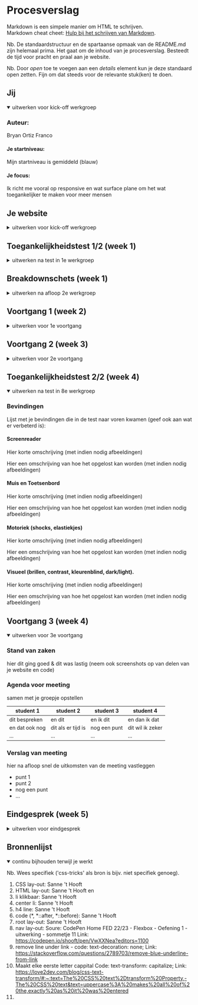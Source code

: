 # Procesverslag
Markdown is een simpele manier om HTML te schrijven.  
Markdown cheat cheet: [Hulp bij het schrijven van Markdown](https://github.com/adam-p/markdown-here/wiki/Markdown-Cheatsheet).

Nb. De standaardstructuur en de spartaanse opmaak van de README.md zijn helemaal prima. Het gaat om de inhoud van je procesverslag. Besteedt de tijd voor pracht en praal aan je website.

Nb. Door *open* toe te voegen aan een *details* element kun je deze standaard open zetten. Fijn om dat steeds voor de relevante stuk(ken) te doen.





## Jij

<details open>
  <summary>uitwerken voor kick-off werkgroep</summary>

  ### Auteur:
  Bryan Ortiz Franco

  #### Je startniveau:
  Mijn startniveau is gemiddeld (blauw)

  #### Je focus:
  Ik richt me vooral op responsive en wat surface plane om het wat toegankelijker te maken voor meer mensen
 
</details>





## Je website

<details>
  <summary>uitwerken voor kick-off werkgroep</summary>

  ### Je opdracht:
  Dit is de website die ik ga namaken: https://pcpartpicker.com

  #### Screenshot(s) van de eerste pagina (small screen): 
  Dit is de Home-pagina van PC-partpicker
  <img src="readme-images/home_page.png" width="275px" text-align="left" alt="Home page">

  #### Screenshot(s) van de tweede pagina (small screen):
  Op deze pagina kun je complete PC buils vinden.
  <img src="readme-images/pc_building.png" width="275px" position="absolute" float="left" alt="PC building page">

</details>



## Toegankelijkheidstest 1/2 (week 1)

<details>
  <summary>uitwerken na test in 1e werkgroep</summary>

  ### Bevindingen

  Lijst met je bevindingen die in de test naar voren kwamen:
  - Tekst is gemakkelijk te lezen in alle kleurenblindheid
  - Advertentie staan goed apart
  - Darkmode button verdwijnt en wordt verplaatst naar profiel. Dit zou beter verplaatst worden naar instellingen

  #### Screenreader

  - Er staan veel onzichtbare html text dat niet te zien is maar wel word opgelezen.

  #### Muis en Toetsenbord

  - Er staan veel onzichtbare html text dat niet te zien is maar wel word opgelezen.
  - Headings hebben niet de juiste namen

  #### Motoriek (shocks, elastiekjes)

  - De knoppen zitten te dicht op elkaar, waardoor het bijna onmogelijk is om de gewenste knop in te drukken.

  #### Visueel (brillen, contrast, kleurenblind, dark/light). 
  
  - Blurred vision: text was niet goed te lezen
  - Achromatopsia: de gekleurde hover knoppen zijn niet te zien
  - Dark mode en light zouden een paar veranderingen kunnen krijgen om ze beter te onderscheiden

</details>



## Breakdownschets (week 1)

<details>
  <summary>uitwerken na afloop 2e werkgroep</summary>

  ### De hele pagina: 
  <img src="readme-images/breakdown_hele_pagina.png" width="375px" alt="breakdown van de hele pagina">

  ### De drop-down menu: 
  <img src="readme-images/dropdown_menu.png" width="275px" alt="breakdown van de dropdown menu">

  ### De Build guides carrousel: 
  <img src="readme-images/breakdown_carrousel.png" width="375px" alt="breakdown van een carrousel gedeelte">

</details>





## Voortgang 1 (week 2)

<details>
  <summary>uitwerken voor 1e voortgang</summary>

  ### Stand van zaken
  hier dit ging goed & dit was lastig (neem ook screenshots op van delen van je website en code)

  Dit is mijn eerste opmaak van mijn website.
  <img src="readme-images/voortgang1_week2/eerste_webpagina_opmaak.png" width="75px">

  Deze week had ik het een beetje druk dus heb ik alleen gemaakt waar ik kon. 
  Ik ben ook html en css een beetje vergeten omdat ik het het laatste half jaar niet veel gedaan heb.

  Dit is mijn voortgang van mijn code tot nu toe.

  HTML
  <img src="readme-images/voortgang1_week2/html_p1_week2.png" width="75px">
  <img src="readme-images/voortgang1_week2/html_p2_week2.png" width="75px">

  CSS
  <img src="readme-images/voortgang1_week2/css_p1_week2.png" width="75px">
  <img src="readme-images/voortgang1_week2/css_p2_week2.png" width="75px">

  ### Agenda voor meeting
  samen met je groepje opstellen

  | Bryan                                                                         | Daan               | Jordi              | Lars                                             | Zennay           |
  | Of mijn HTML en CSS code wel goed opgemaakt is                                | ---                | ---                | Hoe kan ik het beste mijn css structureren?      | ---              |
  | <img src="readme-images/voortgang1_week2/html_opmaak_code.PNG" width="75px">  | en dit dat         | en dit dat         | background-image werkt niet, waar ligt dat aan?  | en dan ik dat    |
  | Hoe ik een dropdown menu maak                                                 | dit als er tijd is | dit als er tijd is | Is het gebruikelijk om af te wisselen in display | dit wil ik zeker |
  | De icontjes vinden voor de website                                            | ...                | ...                | grid en flex?                                    | ...              |

  | student 4                           | student 4          | student 4    | student 4        | student 4        |
  | ---                                 | ---                | ---          | ---              | ---              |
  | dit bespreken                       | en dit             | en ik dit    | en dan ik dat    | en dan ik dat    |
  | en dat ook nog                      | dit als er tijd is | nog een punt | dit wil ik zeker | dit wil ik zeker |
  | ...                                 | ...                | ...          | ...              | ...              |

  ### Verslag van meeting
  hier na afloop snel de uitkomsten van de meeting vastleggen

  - Elke kleur een huisstijl naam geven en het verwijzen naar waar het gebruikt worden. Als : —huisstyle-kleur(); en dan zoals —bg-nav:
  - Elke a hef moet in een aparte li
  - Elke section een naam geven in ccs
  - Div mag gebruikt worden voor styling
  - Gebruik Emet om snel te coderen
  - Mijn Css een logische volgorde geven
  - Afbeeldingen de juiste naam geven
</details>





## Voortgang 2 (week 3)

<details>
  <summary>uitwerken voor 2e voortgang</summary>

  ### Stand van zaken
  - Deze week heb ik weinig tijd gehad om aan mijn website te werken
  - Hoe style je met div?

  ### Agenda voor meeting
  samen met je groepje opstellen

  | Bryan   | Jordi          | Daan               | Zennay       | Lars             |
  | Hoe krijg ik de afbeeldingen goed op plaats? | ---            | ---                | ---          | ---              |
  | Hoe krijg ik de nav goed aan het werk?        | dit bespreken  | en dit             | en ik dit    | en dan ik dat    |
  | hoe kan ik de linker gap weghalen bij mijn carrousel        | en dat ook nog | dit als er tijd is | nog een punt | dit wil ik zeker |
  | Hoe style je met div? | ...            | ...                | ...          | ...              |


  ### Verslag van meeting
  hier na afloop snel de uitkomsten van de meeting vastleggen

  - punt 1
  - punt 2
  - nog een punt
- ...

</details>





## Toegankelijkheidstest 2/2 (week 4)

<details open>
  <summary>uitwerken na test in 8e werkgroep</summary>

  ### Bevindingen
  Lijst met je bevindingen die in de test naar voren kwamen (geef ook aan wat er verbeterd is):

  #### Screenreader
  Hier korte omschrijving (met indien nodig afbeeldingen)

  Hier een omschrijving van hoe het opgelost kan worden (met indien nodig afbeeldingen)


  #### Muis en Toetsenbord 
  Hier korte omschrijving (met indien nodig afbeeldingen)

  Hier een omschrijving van hoe het opgelost kan worden (met indien nodig afbeeldingen)


  #### Motoriek (shocks, elastiekjes)
  Hier korte omschrijving (met indien nodig afbeeldingen)

  Hier een omschrijving van hoe het opgelost kan worden (met indien nodig afbeeldingen)


  #### Visueel (brillen, contrast, kleurenblind, dark/light). 
  Hier korte omschrijving (met indien nodig afbeeldingen)

  Hier een omschrijving van hoe het opgelost kan worden (met indien nodig afbeeldingen)

</details>





## Voortgang 3 (week 4)

<details open>
  <summary>uitwerken voor 3e voortgang</summary>

  ### Stand van zaken
  hier dit ging goed & dit was lastig (neem ook screenshots op van delen van je website en code)


  ### Agenda voor meeting
  samen met je groepje opstellen

  | student 1      | student 2          | student 3    | student 4        |
  | ---            | ---                | ---          | ---              |
  | dit bespreken  | en dit             | en ik dit    | en dan ik dat    |
  | en dat ook nog | dit als er tijd is | nog een punt | dit wil ik zeker |
  | ...            | ...                | ...          | ...              |


  ### Verslag van meeting
  hier na afloop snel de uitkomsten van de meeting vastleggen

  - punt 1
  - punt 2
  - nog een punt
  - ...

</details>





## Eindgesprek (week 5)

<details>
  <summary>uitwerken voor eindgesprek</summary>

  ### Je uitkomst - karakteristiek screenshots:
  <img src="readme-images/dummy-plaatje.jpg" width="375px" alt="uitomst opdracht 1">


  ### Dit ging goed/Heb ik geleerd: 
  Korte omschrijving met plaatjes

  <img src="readme-images/dummy-plaatje.jpg" width="375px" alt="top">


  ### Dit was lastig/Is niet gelukt:
  Korte omschrijving met plaatjes

  <img src="readme-images/dummy-plaatje.jpg" width="375px" alt="bummer">
</details>





## Bronnenlijst

<details open>
  <summary>continu bijhouden terwijl je werkt</summary>

  Nb. Wees specifiek ('css-tricks' als bron is bijv. niet specifiek genoeg).

  1. CSS lay-out: Sanne 't Hooft
  2. HTML lay-out: Sanne 't Hooft en
  3. li klikbaar: Sanne 't Hooft
  4. center li: Sanne 't Hooft
  5. h4 line: Sanne 't Hooft
  6. code (*, *::after, *::before): Sanne 't Hooft
  7. root lay-out:  Sanne 't Hooft
  8. nav lay-out: Soure: CodePen Home FED 22/23 - Flexbox - Oefening 1 - uitwerking - sommetje 11 Link: https://codepen.io/shooft/pen/VwXXNea?editors=1100
  9. remove line under link - code: text-decoration: none; Link: https://stackoverflow.com/questions/2789703/remove-blue-underline-from-link
  10. Maakt elke eerste letter cappital Code: text-transform: capitalize; Link: https://love2dev.com/blog/css-text-transform/#:~:text=The%20CSS%20text%2Dtransform%20Property,-The%20CSS%20text&text=uppercase%3A%20makes%20all%20of%20the,exactly%20as%20it%20was%20entered
  11. 

</details>
